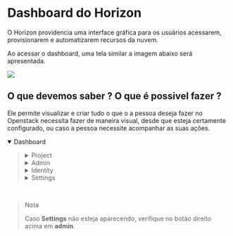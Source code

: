 # Dashboard do Horizon

O Horizon providencia uma interface gráfica para os usuários acessarem, provisionarem e automatizarem recursos da nuvem.

Ao acessar o dashboard, uma tela similar a imagem abaixo será apresentada.

![](/Conte%C3%BAdo/Images/dashboard2.png)

## O que devemos saber ? O que é possivel fazer ?

Ele permite visualizar e criar tudo o que o a pessoa deseja fazer no Openstack necessita fazer de maneira visual, desde que esteja certamente configurado, ou caso a pessoa necessite acompanhar as suas ações.

<details open><summary>Dashboard</summary><blockquote>
  <details><summary>Project</summary><blockquote>

- API Access
    <details><summary>Compute</summary><blockquote>

  - Overview
  - Instances
  - Images
  - Key Pairs
  - Server Groups
  </blockquote></details>
  <details><summary>Volumes</summary><blockquote>

  - Volumes
  - Snapshots
  - Groups
  - Group Snapshots
  </blockquote></details>
  <details><summary>Network</summary><blockquote>

  - Network Topology
  - Routes
  - Security Groups
  - Floating IPs
  </blockquote></details>
  <details><summary>Object Store</summary><blockquote>

  - Containers
    </blockquote></details>
  </blockquote></details>

  <details><summary>Admin</summary><blockquote>

  - Overview
    <details><summary>Compute</summary><blockquote>

    - Hypervisors
    - Host Aggregates
    - Instances
    - Flavors
    - Images
    </blockquote></details>
    <details><summary>Volumes</summary><blockquote>

    - Volumes
    - Snapshots
    - Volume Types
    - Groups
    - Group Snapshots
    - Group Types
    </blockquote></details>
    <details><summary>Network</summary><blockquote>

    - Networks
    - Routes
    - Floating IPs
    - RBAC Policies
    </blockquote></details>
    <details><summary>System</summary><blockquote>

    - Defaults
    - Metadata Definitions
    - System Information
    </blockquote></details>
  </blockquote></details>

<details><summary>Identity</summary><blockquote>

- Domains
- Projects
- Users
- Groups
- Roles
- Application Credentials
  </blockquote></details>

    <details><summary>Settings</summary><blockquote>

  - User Settings
    > Quando o idioma se encontra em PT/BR pode ocasionar confusão nas palavras, como Flavor = Sabores.
  - Change Password

    </blockquote></details>
  </blockquote></details>

<br>

> Nota
>
> Caso **Settings** não esteja aparecendo, verifique no botão direito acima em **admin**.
